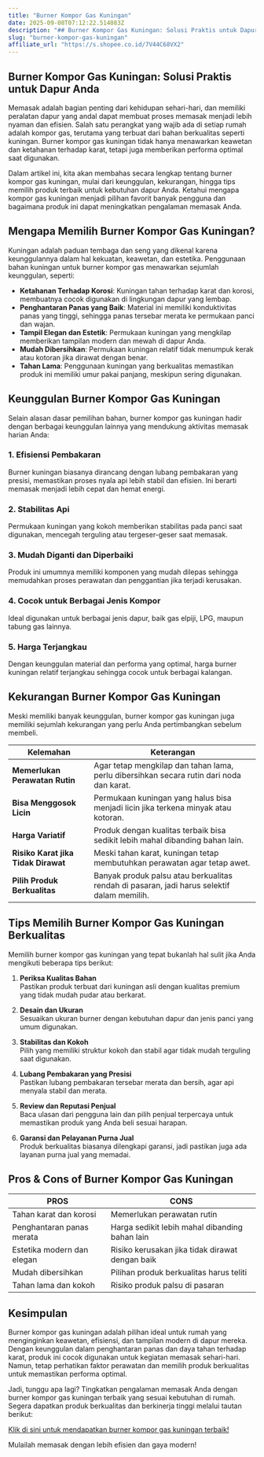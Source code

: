 ```yaml
---
title: "Burner Kompor Gas Kuningan"
date: 2025-09-08T07:12:22.514083Z
description: "## Burner Kompor Gas Kuningan: Solusi Praktis untuk Dapur Anda..."
slug: "burner-kompor-gas-kuningan"
affiliate_url: "https://s.shopee.co.id/7V44C68VX2"
---
```

## Burner Kompor Gas Kuningan: Solusi Praktis untuk Dapur Anda

Memasak adalah bagian penting dari kehidupan sehari-hari, dan memiliki peralatan dapur yang andal dapat membuat proses memasak menjadi lebih nyaman dan efisien. Salah satu perangkat yang wajib ada di setiap rumah adalah kompor gas, terutama yang terbuat dari bahan berkualitas seperti kuningan. Burner kompor gas kuningan tidak hanya menawarkan keawetan dan ketahanan terhadap karat, tetapi juga memberikan performa optimal saat digunakan.

Dalam artikel ini, kita akan membahas secara lengkap tentang burner kompor gas kuningan, mulai dari keunggulan, kekurangan, hingga tips memilih produk terbaik untuk kebutuhan dapur Anda. Ketahui mengapa kompor gas kuningan menjadi pilihan favorit banyak pengguna dan bagaimana produk ini dapat meningkatkan pengalaman memasak Anda.

## Mengapa Memilih Burner Kompor Gas Kuningan?

Kuningan adalah paduan tembaga dan seng yang dikenal karena keunggulannya dalam hal kekuatan, keawetan, dan estetika. Penggunaan bahan kuningan untuk burner kompor gas menawarkan sejumlah keunggulan, seperti:

- **Ketahanan Terhadap Korosi**: Kuningan tahan terhadap karat dan korosi, membuatnya cocok digunakan di lingkungan dapur yang lembap.
- **Penghantaran Panas yang Baik**: Material ini memiliki konduktivitas panas yang tinggi, sehingga panas tersebar merata ke permukaan panci dan wajan.
- **Tampil Elegan dan Estetik**: Permukaan kuningan yang mengkilap memberikan tampilan modern dan mewah di dapur Anda.
- **Mudah Dibersihkan**: Permukaan kuningan relatif tidak menumpuk kerak atau kotoran jika dirawat dengan benar.
- **Tahan Lama**: Penggunaan kuningan yang berkualitas memastikan produk ini memiliki umur pakai panjang, meskipun sering digunakan.

## Keunggulan Burner Kompor Gas Kuningan

Selain alasan dasar pemilihan bahan, burner kompor gas kuningan hadir dengan berbagai keunggulan lainnya yang mendukung aktivitas memasak harian Anda:

### 1. Efisiensi Pembakaran

Burner kuningan biasanya dirancang dengan lubang pembakaran yang presisi, memastikan proses nyala api lebih stabil dan efisien. Ini berarti memasak menjadi lebih cepat dan hemat energi.

### 2. Stabilitas Api

Permukaan kuningan yang kokoh memberikan stabilitas pada panci saat digunakan, mencegah terguling atau tergeser-geser saat memasak.

### 3. Mudah Diganti dan Diperbaiki

Produk ini umumnya memiliki komponen yang mudah dilepas sehingga memudahkan proses perawatan dan penggantian jika terjadi kerusakan.

### 4. Cocok untuk Berbagai Jenis Kompor

Ideal digunakan untuk berbagai jenis dapur, baik gas elpiji, LPG, maupun tabung gas lainnya.

### 5. Harga Terjangkau

Dengan keunggulan material dan performa yang optimal, harga burner kuningan relatif terjangkau sehingga cocok untuk berbagai kalangan.

## Kekurangan Burner Kompor Gas Kuningan

Meski memiliki banyak keunggulan, burner kompor gas kuningan juga memiliki sejumlah kekurangan yang perlu Anda pertimbangkan sebelum membeli.

| Kelemahan | Keterangan |
|------------|------------|
| **Memerlukan Perawatan Rutin** | Agar tetap mengkilap dan tahan lama, perlu dibersihkan secara rutin dari noda dan karat. |
| **Bisa Menggosok Licin** | Permukaan kuningan yang halus bisa menjadi licin jika terkena minyak atau kotoran. |
| **Harga Variatif** | Produk dengan kualitas terbaik bisa sedikit lebih mahal dibanding bahan lain. |
| **Risiko Karat jika Tidak Dirawat** | Meski tahan karat, kuningan tetap membutuhkan perawatan agar tetap awet. |
| **Pilih Produk Berkualitas** | Banyak produk palsu atau berkualitas rendah di pasaran, jadi harus selektif dalam memilih. |

## Tips Memilih Burner Kompor Gas Kuningan Berkualitas

Memilih burner kompor gas kuningan yang tepat bukanlah hal sulit jika Anda mengikuti beberapa tips berikut:

1. **Periksa Kualitas Bahan**  
Pastikan produk terbuat dari kuningan asli dengan kualitas premium yang tidak mudah pudar atau berkarat.

2. **Desain dan Ukuran**  
Sesuaikan ukuran burner dengan kebutuhan dapur dan jenis panci yang umum digunakan.

3. **Stabilitas dan Kokoh**  
Pilih yang memiliki struktur kokoh dan stabil agar tidak mudah terguling saat digunakan.

4. **Lubang Pembakaran yang Presisi**  
Pastikan lubang pembakaran tersebar merata dan bersih, agar api menyala stabil dan merata.

5. **Review dan Reputasi Penjual**  
Baca ulasan dari pengguna lain dan pilih penjual terpercaya untuk memastikan produk yang Anda beli sesuai harapan.

6. **Garansi dan Pelayanan Purna Jual**  
Produk berkualitas biasanya dilengkapi garansi, jadi pastikan juga ada layanan purna jual yang memadai.

## Pros & Cons of Burner Kompor Gas Kuningan

| PROS | CONS |
|-------|--------|
| Tahan karat dan korosi | Memerlukan perawatan rutin |
| Penghantaran panas merata | Harga sedikit lebih mahal dibanding bahan lain |
| Estetika modern dan elegan | Risiko kerusakan jika tidak dirawat dengan baik |
| Mudah dibersihkan | Pilihan produk berkualitas harus teliti |
| Tahan lama dan kokoh | Risiko produk palsu di pasaran |

## Kesimpulan

Burner kompor gas kuningan adalah pilihan ideal untuk rumah yang menginginkan keawetan, efisiensi, dan tampilan modern di dapur mereka. Dengan keunggulan dalam penghantaran panas dan daya tahan terhadap karat, produk ini cocok digunakan untuk kegiatan memasak sehari-hari. Namun, tetap perhatikan faktor perawatan dan memilih produk berkualitas untuk memastikan performa optimal.

Jadi, tunggu apa lagi? Tingkatkan pengalaman memasak Anda dengan burner kompor gas kuningan terbaik yang sesuai kebutuhan di rumah. Segera dapatkan produk berkualitas dan berkinerja tinggi melalui tautan berikut:

[Klik di sini untuk mendapatkan burner kompor gas kuningan terbaik!](https://s.shopee.co.id/7V44C68VX2)

Mulailah memasak dengan lebih efisien dan gaya modern!